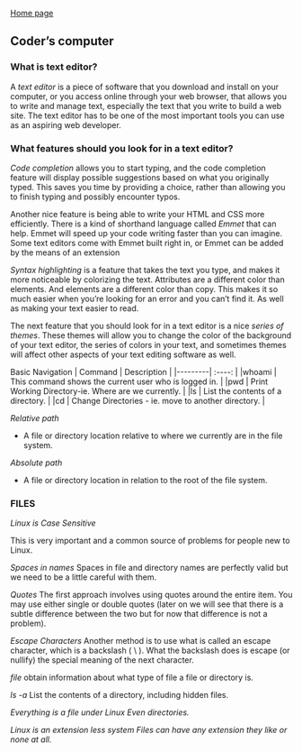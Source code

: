 [Home page](https://cfjalos.github.io/cfJalos.github.io-reading-notes-/)

## Coder’s computer

### What is text editor?

   A *text editor* is a piece of software that you download and install on your computer, or you access online through your web browser, that allows you to write and manage text, especially the text that you write to build a web site. The text editor has to be one of the most important tools you can use as an aspiring web developer.

### What features should you look for in a text editor? ###

   *Code completion* allows you to start typing, and the code completion feature will display possible suggestions based on what you originally typed. This saves you time by providing a choice, rather than allowing you to finish typing and possibly encounter typos.

   Another nice feature is being able to write your HTML and CSS more efficiently. There is a kind of shorthand language called *Emmet* that can help. Emmet will speed up your code writing faster than you can imagine. Some text editors come with Emmet built right in, or Emmet can be added by the means of an extension


   *Syntax highlighting* is a feature that takes the text you type, and makes it more noticeable by colorizing the text. Attributes are a different color than elements. And elements are a different color than copy. This makes it so much easier when you’re looking for an error and you can’t find it. As well as making your text easier to read.

   The next feature that you should look for in a text editor is a nice *series of themes*. These themes will allow you to change the color of the background of your text editor, the series of colors in your text, and sometimes themes will affect other aspects of your text editing software as well.

			

Basic Navigation
| Command | 				Description 				 |
|---------|   		 		  :----:				 |
|whoami   | 	This command shows the current user who is logged in.		 |
|pwd	  |	Print Working Directory-ie. Where are we currently.		 |
|ls	  |	List the contents of a directory.				 | 
|cd	  |     Change Directories - ie. move to another directory.		 |

*Relative path*
  * A file or directory location relative to where we currently are in the file system.

*Absolute path*
  * A file or directory location in relation to the root of the file system.


### FILES ###

*Linux is Case Sensitive*

This is very important and a common source of problems for people new to Linux. 

*Spaces in names*
Spaces in file and directory names are perfectly valid but we need to be a little careful with them.

*Quotes*
The first approach involves using quotes around the entire item. You may use either single or double quotes (later on we will see that there is a subtle difference between the two but for now that difference is not a problem).

*Escape Characters*
Another method is to use what is called an escape character, which is a backslash ( \ ). What the backslash does is escape (or nullify) the special meaning of the next character.

*file*
obtain information about what type of file a file or directory is.

*ls -a*
List the contents of a directory, including hidden files.

*Everything is a file under Linux Even directories.*

*Linux is an extension less system Files can have any extension they like or none at all.*
